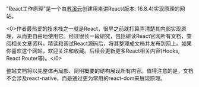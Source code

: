 "React工作原理"是一个由[苏溪云](https://terry-su.github.io)创建用来讲React(版本: 16.8.4)实现原理的网站。  

<0>作者最热爱的技术栈之一就是React，很早之前就打算弄清楚其内部实现原理，从而更自由地使用它。经过很长一段研究，包括研读React官网所有文档，查阅相关文章资料，精读和调试React源码后，将其整理成文档并发布到网上。如果你喜欢这个网站，欢迎关注和收藏。后续会更新更多React相关内容(Hooks, React Router等)。</0>



<!--如果你也对如何实现一个迷你react感兴趣，强烈推荐[react官网教程](https://reactjs.org/docs/implementation-notes.html),-->


整站文档将以先整体再局部、简明概要的结构展现所有内容。值得注意的是，文档不会涉及react-native，而是通过更为常用的react-dom来展现原理。



